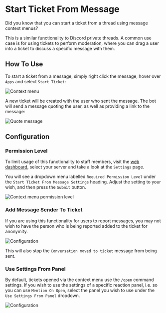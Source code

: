 # Start Ticket From Message
Did you know that you can start a ticket from a thread using message context menus?

This is a similar functionality to Discord private threads. A common use case is for using tickets to perform moderation, where you can drag a user into a ticket to discuss a specific message with them.

## How To Use
To start a ticket from a message, simply right click the message, hover over `Apps` and select `Start Ticket`:

![Context menu](/img/context_menu_start_ticket.webp)

A new ticket will be created with the user who sent the message. The bot will send a message quoting the user, as well as providing a link to the message:

![Quote message](/img/context_menu_quote_message.webp)

## Configuration
### Permission Level
To limit usage of this functionality to staff members, visit the [web dashboard](/setup/dashboard.md), select your server and take a look at the `Settings` page.

You will see a dropdown menu labelled `Required Permission Level` under the `Start Ticket From Message Settings` heading. Adjust the setting to your wish, and then press the `Submit` button.

![Context menu permission level](/img/context_menu_permission_level.webp)

### Add Message Sender To Ticket
If you are using this functionality for users to report messages, you may not wish to have the person who is being reported added to the ticket for anonymity.

![Configuration](/img/context_menu_add_sender.webp)

This will also stop the `Conversation moved to ticket` message from being sent.

### Use Settings From Panel
By default, tickets opened via the context menu use the `/open` command settings. If you wish to use the settings of a specific reaction panel, i.e. so you can use `Mention On Open`, select the panel you wish to use under the `Use Settings From Panel` dropdown.

![Configuration](/img/context_menu_panel.webp)

